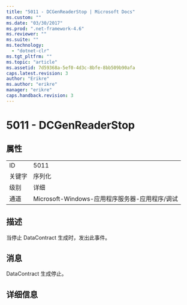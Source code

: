 ```yaml
---
title: "5011 - DCGenReaderStop | Microsoft Docs"
ms.custom: ""
ms.date: "03/30/2017"
ms.prod: ".net-framework-4.6"
ms.reviewer: ""
ms.suite: ""
ms.technology: 
  - "dotnet-clr"
ms.tgt_pltfrm: ""
ms.topic: "article"
ms.assetid: 7d59368a-5ef0-4d3c-8bfe-8bb509b90afa
caps.latest.revision: 3
author: "Erikre"
ms.author: "erikre"
manager: "erikre"
caps.handback.revision: 3
---
```

# 5011 - DCGenReaderStop
## 属性  
  
|||  
|-|-|  
|ID|5011|  
|关键字|序列化|  
|级别|详细|  
|通道|Microsoft\-Windows\-应用程序服务器\-应用程序\/调试|  
  
## 描述  
 当停止 DataContract 生成时，发出此事件。  
  
## 消息  
 DataContract 生成停止。  
  
## 详细信息